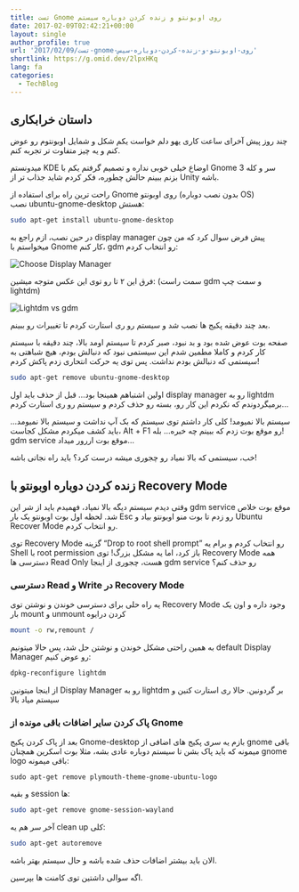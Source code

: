 ```yaml
---
title: تست Gnome روی اوبونتو و زنده کردن دوباره سیستم
date: 2017-02-09T02:42:21+00:00
layout: single
author_profile: true
url: '2017/02/09/تست-gnome-روی-اوبونتو-و-زنده-کردن-دوباره-سیس'
shortlink: https://g.omid.dev/2lpxHKq
lang: fa
categories: 
  - TechBlog
---
```

## داستان خرابکاری

چند روز پیش آخرای ساعت کاری یهو دلم خواست یکم شکل و شمایل اوبونتوم رو عوض کنم و یه چیز متفاوت تر تجربه کنم.

میدونستم KDE اوضاع خیلی خوبی نداره و تصمیم گرفتم یکم با Gnome 3 سر و کله بزنم ببینم حالش چطوره، فکر کردم شاید جذاب تر از Unity باشه.

راحت ترین راه برای استفاده از Gnome روی اوبونتو (بدون نصب دوباره OS) نصب ubuntu-gnome-desktop هستش:

```bash
sudo apt-get install ubuntu-gnome-desktop
```

در حین نصب، ازم راجع به display manager پیش فرض سوال کرد که من چون میخواستم با Gnome کار کنم، gdm رو انتخاب کردم:

![Choose Display Manager](/images/2017/02/uj0A9.png)

فرق این ۲ تا رو توی این عکس متوجه میشین: (سمت راست gdm و سمت چپ lightdm)

![Lightdm vs gdm](/images/2017/02/LaCqz.jpg)

بعد چند دقیقه پکیج ها نصب شد و سیستم رو ری استارت کردم تا تغییرات رو ببینم.

صفحه بوت عوض شده بود و بد نبود، صبر کردم تا سیستم اومد بالا، چند دقیقه با سیستم کار کردم و کاملا مطمین شدم این سیستمی نبود که دنبالش بودم، هیچ شباهتی به سیستمی که دنبالش بودم نداشت. پس توی یه حرکت انتحاری زدم پاکش کردم!

```bash
sudo apt-get remove ubuntu-gnome-desktop

```

اولین اشتباهم همینجا بود… قبل از حذف باید اول display manager رو به lightdm برمیگردوندم که نکردم این کار رو، بسته رو حذف کردم و سیستم رو ری استارت کردم…

سیستم بالا نمیومد! کلی کار داشتم توی سیستم که بک آپ نداشت و سیستم بالا نمیومد… باید کشف میکردم مشکل کجاست، Alt + F1 رو موقع بوت زدم که ببینم چه خبره… بله! gdm service موقع بوت اررور میداد…

خب، سیستمی که بالا نمیاد رو چجوری میشه درست کرد؟ باید راه نجاتی باشه!

## زنده کردن دوباره اوبونتو با Recovery Mode

وقتی دیدم سیستم دیگه بالا نمیاد، فهمیدم باید از شر این gdm service موقع بوت خلاص شد. لحظه اول بوت اوبونتو یک بار Esc رو زدم تا بوت منو اوبونتو بیاد و Ubuntu Recover Mode رو انتخاب کردم.

توی Recovery Mode گزینه “Drop to root shell prompt” رو انتخاب کردم و برام یه Shell با root permission باز کرد، اما یه مشکل بزرگ! توی Recovery Mode همه دسترسی ها Read Only هست، چجوری از اینجا gdm service رو حذف کنم؟

### دسترسی Read و Write در Recovery Mode

یه راه حلی برای دسترسی خوندن و نوشتن توی Recovery Mode وجود داره و اون یک بار mount و unmount کردن درایوه

```bash
mount -o rw,remount /
```

به همین راحتی مشکل خوندن و نوشتن حل شد، پس حالا میتونیم default Display Manager رو عوض کنیم:

```bash
dpkg-reconfigure lightdm
```

از اینجا میتونین Display Manager رو به lightdm بر گردونین. حالا ری استارت کنین و سیستم میاد بالا

### پاک کردن سایر اضافات باقی مونده از Gnome

بعد از پاک کردن پکیج Gnome-desktop بازم یه سری پکیج های اضافی از gnome باقی میمونه که باید پاک بشن تا سیستم دوباره عادی بشه، مثلا بوت اسکرین همچنان gnome logo باقی میمونه:

```shell
sudo apt-get remove plymouth-theme-gnome-ubuntu-logo
```

و بقیه session ها:

```bash
sudo apt-get remove gnome-session-wayland
```

آخر سر هم یه clean up کلی:

```bash
sudo apt-get autoremove
```

الان باید بیشتر اضافات حذف شده باشه و حال سیستم بهتر باشه.

اگه سوالی داشتین توی کامنت ها بپرسین.
